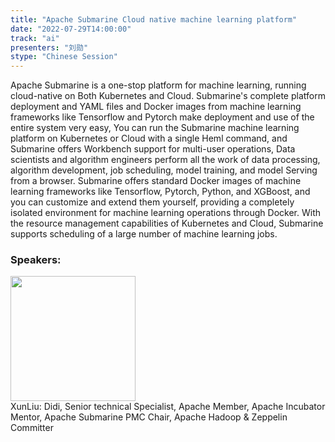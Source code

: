 ```yaml
---
title: "Apache Submarine Cloud native machine learning platform"
date: "2022-07-29T14:00:00"
track: "ai"
presenters: "刘勋"
stype: "Chinese Session"
---
```

Apache Submarine is a one-stop platform for machine learning, running cloud-native on Both Kubernetes and Cloud.
Submarine's complete platform deployment and YAML files and Docker images from machine learning frameworks like Tensorflow and Pytorch make deployment and use of the entire system very easy, You can run the Submarine machine learning platform on Kubernetes or Cloud with a single Heml command, and Submarine offers Workbench support for multi-user operations, Data scientists and algorithm engineers perform all the work of data processing, algorithm development, job scheduling, model training, and model Serving from a browser.
Submarine offers standard Docker images of machine learning frameworks like Tensorflow, Pytorch, Python, and XGBoost, and you can customize and extend them yourself, providing a completely isolated environment for machine learning operations through Docker. With the resource management capabilities of Kubernetes and Cloud, Submarine supports scheduling of a large number of machine learning jobs.
 ### Speakers: 
 <img src="images/speaker/1026.png" width="200" /><br>XunLiu: Didi, Senior technical Specialist, Apache Member, Apache Incubator Mentor, Apache Submarine PMC Chair, Apache Hadoop & Zeppelin Committer

 
